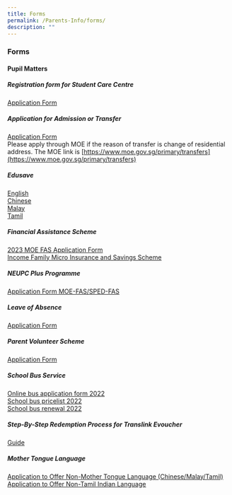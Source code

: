 ```yaml
---
title: Forms
permalink: /Parents-Info/forms/
description: ""
---
```

### Forms
#### Pupil Matters
##### Registration form for Student Care Centre
[Application Form](/files/Application%20Form.pdf)

##### Application for Admission or Transfer
[Application Form](https://form.gov.sg/#!/5aeff791b80a10001acde2d5) <br>
Please apply through MOE if the reason of transfer is change of residential address. The MOE link is [https://www.moe.gov.sg/primary/transfers](https://www.moe.gov.sg/primary/transfers)

##### Edusave
[English](/files/Edusave%20English.pdf) <br>
[Chinese](/files/Edusave%20Chinese.pdf)<br>
[Malay](/files/Edusave%20Malay.pdf)<br>
[Tamil](/files/Edusave%20Tamil.pdf)

##### Financial Assistance Scheme
[2023 MOE FAS Application Form](/files/2022%20MOE%20FAS%20Application%20Form.pdf) <br>
[Income Family Micro Insurance and Savings Scheme](/files/Income%20Family%20Micro%20Insurance%20and%20Savings%20Scheme.pdf)

##### NEUPC Plus Programme
[Application Form MOE-FAS/SPED-FAS](/files/Application%20Form%20MOE%20FAS%20SPED%20FAS.pdf)

##### Leave of Absence
[Application Form](https://form.gov.sg/60bd8fb1f6792300111b990f)

##### Parent Volunteer Scheme
[Application Form](https://form.gov.sg/#!/5acebd22d9a3d4000f2812c8)

##### School Bus Service
[Online bus application form 2022](https://forms.gle/rNurWaaHQiZXqvfP7) <br>
[School bus pricelist 2022](/files/School%20bus%20pricelist%202022.pdf) <br>
[School bus renewal 2022](/files/School%20bus%20renewal%202022.pdf)

##### Step-By-Step Redemption Process for Translink Evoucher
[Guide](/files/Guide.pdf)

##### Mother Tongue Language
[Application to Offer Non-Mother Tongue Language (Chinese/Malay/Tamil)](/files/Application%20to%20Offer%20Non%20Mother%20Tongue%20Language.pdf) <br>
[Application to Offer Non-Tamil Indian Language](/files/Application%20to%20Offer%20Non%20Tamil%20Indian%20Language.pdf)
